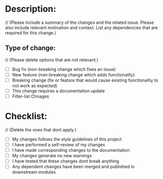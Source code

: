 # Description:
// (Please include a summary of the changes and the related issue. Please also include relevant motivation and context. List any dependencies that are required for this change.)

## Type of change:
// (Please delete options that are not relevant.)

- [ ] Bug fix (non-breaking change which fixes an issue)
- [ ] New feature (non-breaking change which adds functionality)
- [ ] Breaking change (fix or feature that would cause existing functionality to not work as expected)
- [ ] This change requires a documentation update
- [ ] Filter-list Chnages

# Checklist:
// (Delete the ones that dont apply.)

- [ ] My changes follows the style guidelines of this project
- [ ] I have performed a self-review of my changes
- [ ] I have made corresponding changes to the documentation
- [ ] My changes generate no new warnings
- [ ] I have tested that these changes dont break anything
- [ ] Any dependent changes have been merged and published in downstream modules

